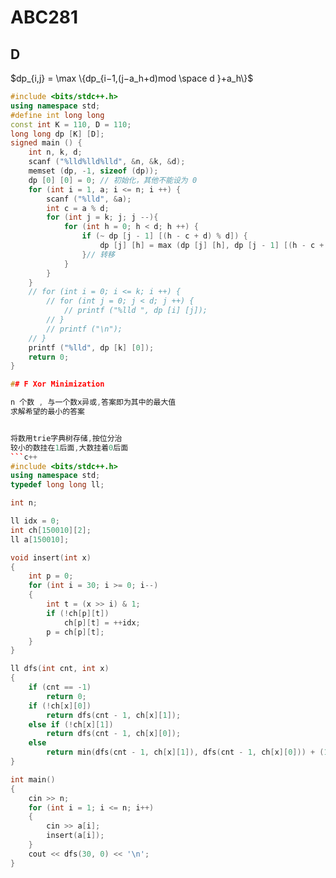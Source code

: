 # ABC281


## D
$dp_{i,j} = \max \{dp_{i−1,(j−a_h+d)mod \space d }+a_h\}$

```c++
#include <bits/stdc++.h>
using namespace std;
#define int long long
const int K = 110, D = 110;
long long dp [K] [D];
signed main () {
	int n, k, d;
	scanf ("%lld%lld%lld", &n, &k, &d);
	memset (dp, -1, sizeof (dp));
	dp [0] [0] = 0; // 初始化，其他不能设为 0
	for (int i = 1, a; i <= n; i ++) {
		scanf ("%lld", &a);
		int c = a % d;
		for (int j = k; j; j --){
			for (int h = 0; h < d; h ++) {
				if (~ dp [j - 1] [(h - c + d) % d]) {
					dp [j] [h] = max (dp [j] [h], dp [j - 1] [(h - c + d) % d] + a);
				}// 转移
			}
		}
	}
	// for (int i = 0; i <= k; i ++) {
		// for (int j = 0; j < d; j ++) {
			// printf ("%lld ", dp [i] [j]);
		// }
		// printf ("\n");
	// }
	printf ("%lld", dp [k] [0]);
	return 0;
}

## F Xor Minimization

n 个数 , 与一个数x异或,答案即为其中的最大值
求解希望的最小的答案


将数用trie字典树存储,按位分治
较小的数挂在1后面,大数挂着0后面
```c++
#include <bits/stdc++.h>
using namespace std;
typedef long long ll;

int n;

ll idx = 0;
int ch[150010][2];
ll a[150010];

void insert(int x)
{
    int p = 0;
    for (int i = 30; i >= 0; i--)
    {
        int t = (x >> i) & 1;
        if (!ch[p][t])
            ch[p][t] = ++idx;
        p = ch[p][t];
    }
}

ll dfs(int cnt, int x)
{
    if (cnt == -1)
        return 0;
    if (!ch[x][0])
        return dfs(cnt - 1, ch[x][1]);
    else if (!ch[x][1])
        return dfs(cnt - 1, ch[x][0]);
    else
        return min(dfs(cnt - 1, ch[x][1]), dfs(cnt - 1, ch[x][0])) + (1LL << cnt);
}

int main()
{
    cin >> n;
    for (int i = 1; i <= n; i++)
    {
        cin >> a[i];
        insert(a[i]);
    }
    cout << dfs(30, 0) << '\n';
}
```